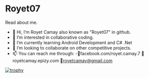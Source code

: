 # Royet07
Read about me.

- 👋 Hi, I’m Royet Camay also known as "Royet07" in github.
- 👀 I’m interested in collaborative coding.
- 🌱 I’m currently learning Android Development and C# .Net
- 💞️ I’m looking to collaborate on other competitive projects.
- 📫 You can reach me through:
     -📍facebook.com/royet.camay.7
     📍royetcamay.epizy.com
     📍royetcamay@gmail.com 
<!---
camzoniac/camzoniac is a ✨ special ✨ repository because its `README.md` (this file) appears on your GitHub profile.
You can click the Preview link to take a look at your changes.
--->

[![trophy](https://github-profile-trophy.vercel.app/?username=Royet07)](https://github.com/Royet07/github-profile-trophy)
